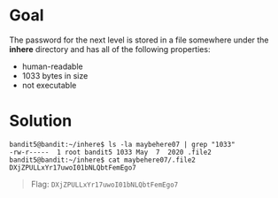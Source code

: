 # Goal
The password for the next level is stored in a file somewhere under the **inhere** directory and has all of the following properties:
- human-readable
- 1033 bytes in size
- not executable

# Solution
```
bandit5@bandit:~/inhere$ ls -la maybehere07 | grep "1033"
-rw-r-----  1 root bandit5 1033 May  7  2020 .file2
bandit5@bandit:~/inhere$ cat maybehere07/.file2
DXjZPULLxYr17uwoI01bNLQbtFemEgo7
```
> Flag: `DXjZPULLxYr17uwoI01bNLQbtFemEgo7`

